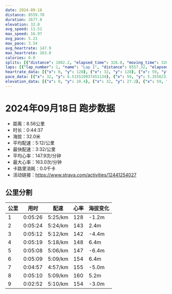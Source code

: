 ```yaml
---
date: 2024-09-18
distance: 8559.70
duration: 2677.0
elevation: 32.0
avg_speed: 11.51
max_speed: 16.97
avg_pace: 5.21
max_pace: 3.54
avg_heartrate: 147.9
max_heartrate: 163.0
calories: 0.0
splits: [{"distance": 1002.2, "elapsed_time": 326.0, "moving_time": 326.0, "average_speed": 3.07, "pace": 5.428892508143322, "average_heartrate": 128.87962962962962, "elevation_difference": -1.2, "split_number": 1}, {"distance": 999.1, "elapsed_time": 324.0, "moving_time": 324.0, "average_speed": 3.08, "pace": 5.411266233766233, "average_heartrate": 143.44444444444446, "elevation_difference": 2.4, "split_number": 2}, {"distance": 999.1, "elapsed_time": 312.0, "moving_time": 312.0, "average_speed": 3.2, "pace": 5.208343749999999, "average_heartrate": 142.56730769230768, "elevation_difference": -4.4, "split_number": 3}, {"distance": 1000.4, "elapsed_time": 319.0, "moving_time": 319.0, "average_speed": 3.14, "pace": 5.307866242038216, "average_heartrate": 148.89968652037618, "elevation_difference": 6.4, "split_number": 4}, {"distance": 1002.6, "elapsed_time": 308.0, "moving_time": 308.0, "average_speed": 3.26, "pace": 5.112484662576687, "average_heartrate": 147.94155844155844, "elevation_difference": -6.4, "split_number": 5}, {"distance": 998.0, "elapsed_time": 309.0, "moving_time": 309.0, "average_speed": 3.23, "pace": 5.159969040247677, "average_heartrate": 154.7077922077922, "elevation_difference": 6.4, "split_number": 6}, {"distance": 998.9, "elapsed_time": 297.0, "moving_time": 297.0, "average_speed": 3.36, "pace": 4.960327380952381, "average_heartrate": 155.08080808080808, "elevation_difference": -5.0, "split_number": 7}, {"distance": 1002.5, "elapsed_time": 310.0, "moving_time": 310.0, "average_speed": 3.23, "pace": 5.159969040247677, "average_heartrate": 160.0, "elevation_difference": 5.2, "split_number": 8}, {"distance": 554.5, "elapsed_time": 176.0, "moving_time": 172.0, "average_speed": 3.22, "pace": 5.175993788819875, "average_heartrate": 154.25443786982248, "elevation_difference": -3.0, "split_number": 9}]
laps: [{"lap_number": 1, "name": "Lap 1", "distance": 8557.32, "elapsed_time": 2681.0, "moving_time": 2681.0, "average_speed": 3.19, "pace": 5.224670846394984, "average_heartrate": 147.95, "max_heartrate": 162, "start_date": "2024-09-18 19:49:19+00:00", "elevation_difference": 32.0}]
heartrate_data: [{"x": 0, "y": 128}, {"x": 32, "y": 128}, {"x": 59, "y": 128}, {"x": 87, "y": 128}, {"x": 116, "y": 128}, {"x": 144, "y": 128}, {"x": 172, "y": 128}, {"x": 197, "y": 128}, {"x": 224, "y": 128}, {"x": 252, "y": 128}, {"x": 278, "y": 128}, {"x": 307, "y": 138}, {"x": 335, "y": 142}, {"x": 363, "y": 145}, {"x": 392, "y": 148}, {"x": 419, "y": 145}, {"x": 446, "y": 143}, {"x": 476, "y": 148}, {"x": 503, "y": 146}, {"x": 532, "y": 137}, {"x": 558, "y": 140}, {"x": 585, "y": 143}, {"x": 612, "y": 143}, {"x": 638, "y": 141}, {"x": 668, "y": 140}, {"x": 695, "y": 139}, {"x": 721, "y": 143}, {"x": 746, "y": 136}, {"x": 773, "y": 140}, {"x": 800, "y": 140}, {"x": 826, "y": 143}, {"x": 854, "y": 142}, {"x": 880, "y": 144}, {"x": 905, "y": 145}, {"x": 932, "y": 147}, {"x": 961, "y": 144}, {"x": 990, "y": 148}, {"x": 1018, "y": 148}, {"x": 1045, "y": 146}, {"x": 1074, "y": 152}, {"x": 1100, "y": 151}, {"x": 1127, "y": 152}, {"x": 1157, "y": 154}, {"x": 1185, "y": 154}, {"x": 1212, "y": 149}, {"x": 1238, "y": 144}, {"x": 1263, "y": 147}, {"x": 1289, "y": 150}, {"x": 1316, "y": 149}, {"x": 1344, "y": 147}, {"x": 1370, "y": 144}, {"x": 1397, "y": 151}, {"x": 1421, "y": 152}, {"x": 1448, "y": 150}, {"x": 1474, "y": 144}, {"x": 1500, "y": 150}, {"x": 1526, "y": 145}, {"x": 1551, "y": 148}, {"x": 1579, "y": 152}, {"x": 1604, "y": 150}, {"x": 1628, "y": 151}, {"x": 1656, "y": 153}, {"x": 1683, "y": 152}, {"x": 1709, "y": 155}, {"x": 1736, "y": 159}, {"x": 1763, "y": 158}, {"x": 1791, "y": 158}, {"x": 1819, "y": 157}, {"x": 1846, "y": 154}, {"x": 1871, "y": 155}, {"x": 1896, "y": 153}, {"x": 1922, "y": 157}, {"x": 1947, "y": 156}, {"x": 1974, "y": 155}, {"x": 2000, "y": 154}, {"x": 2025, "y": 156}, {"x": 2049, "y": 153}, {"x": 2075, "y": 154}, {"x": 2100, "y": 156}, {"x": 2125, "y": 154}, {"x": 2151, "y": 153}, {"x": 2177, "y": 156}, {"x": 2202, "y": 157}, {"x": 2228, "y": 159}, {"x": 2254, "y": 157}, {"x": 2278, "y": 158}, {"x": 2305, "y": 160}, {"x": 2331, "y": 160}, {"x": 2357, "y": 161}, {"x": 2383, "y": 162}, {"x": 2410, "y": 161}, {"x": 2437, "y": 161}, {"x": 2467, "y": 162}, {"x": 2494, "y": 158}, {"x": 2519, "y": 157}, {"x": 2546, "y": 151}, {"x": 2573, "y": 152}, {"x": 2597, "y": 158}, {"x": 2627, "y": 153}, {"x": 2654, "y": 152}]
pace_data: [{"x": 32, "y": 6.515519937451134}, {"x": 59, "y": 5.355623393316195}, {"x": 87, "y": 5.169571960297766}, {"x": 116, "y": 5.444854622672329}, {"x": 144, "y": 5.381562802712302}, {"x": 172, "y": 5.8153175157013255}, {"x": 197, "y": 4.455145682972467}, {"x": 224, "y": 5.574147157190635}, {"x": 252, "y": 5.993060050341603}, {"x": 278, "y": 5.819378491620111}, {"x": 307, "y": 6.0738702623906695}, {"x": 335, "y": 5.407754704737184}, {"x": 363, "y": 5.566700066800267}, {"x": 392, "y": 5.466284027550016}, {"x": 419, "y": 5.34874839537869}, {"x": 446, "y": 6.054013803123864}, {"x": 476, "y": 5.335051216389244}, {"x": 503, "y": 5.659320882852292}, {"x": 532, "y": 5.014049338146811}, {"x": 558, "y": 5.486076366030283}, {"x": 585, "y": 5.90598866052445}, {"x": 612, "y": 5.9694484240687675}, {"x": 638, "y": 5.123486012911158}, {"x": 668, "y": 5.011034275405892}, {"x": 695, "y": 4.966239570917759}, {"x": 721, "y": 5.643989163562479}, {"x": 746, "y": 5.411266233766233}, {"x": 773, "y": 4.884730363423212}, {"x": 800, "y": 5.432431551499348}, {"x": 826, "y": 5.104655436447167}, {"x": 854, "y": 5.428892508143322}, {"x": 880, "y": 4.24521141110545}, {"x": 905, "y": 5.326526046660274}, {"x": 932, "y": 6.464972847168347}, {"x": 961, "y": 5.035256797583081}, {"x": 990, "y": 5.444854622672329}, {"x": 1018, "y": 5.437748776508972}, {"x": 1045, "y": 5.005015015015014}, {"x": 1074, "y": 7.390997782705099}, {"x": 1100, "y": 4.632212340188993}, {"x": 1127, "y": 4.999010197960407}, {"x": 1157, "y": 6.010349801658853}, {"x": 1185, "y": 5.255976032797225}, {"x": 1212, "y": 5.072032866707242}, {"x": 1238, "y": 4.556232914160743}, {"x": 1263, "y": 4.836535113174695}, {"x": 1289, "y": 5.128215384615384}, {"x": 1316, "y": 4.887595307917888}, {"x": 1344, "y": 4.996013189448441}, {"x": 1370, "y": 5.193736366469304}, {"x": 1397, "y": 5.072032866707242}, {"x": 1421, "y": 4.832328211075674}, {"x": 1448, "y": 5.224670846394984}, {"x": 1474, "y": 4.742942515651679}, {"x": 1500, "y": 5.064326952294135}, {"x": 1526, "y": 5.291015873015873}, {"x": 1551, "y": 4.0610867446393755}, {"x": 1579, "y": 5.439523498694516}, {"x": 1604, "y": 5.55001665001665}, {"x": 1628, "y": 4.0277187046882545}, {"x": 1656, "y": 4.999010197960407}, {"x": 1683, "y": 5.739221763085399}, {"x": 1709, "y": 4.637367835281024}, {"x": 1736, "y": 5.963041144901609}, {"x": 1763, "y": 5.9460221191580445}, {"x": 1791, "y": 5.717564322469983}, {"x": 1819, "y": 6.492676275808336}, {"x": 1846, "y": 5.835679271708683}, {"x": 1871, "y": 4.808626658972878}, {"x": 1896, "y": 4.955902468034493}, {"x": 1922, "y": 5.360791251206175}, {"x": 1947, "y": 5.237806411062225}, {"x": 1974, "y": 4.668543417366947}, {"x": 2000, "y": 5.121911493546404}, {"x": 2025, "y": 4.697491544532131}, {"x": 2049, "y": 4.424396071144146}, {"x": 2075, "y": 4.999010197960407}, {"x": 2100, "y": 5.2543190416141226}, {"x": 2125, "y": 5.294377382465057}, {"x": 2151, "y": 4.814182553437319}, {"x": 2177, "y": 5.231230382925298}, {"x": 2202, "y": 4.702793453724604}, {"x": 2228, "y": 4.836535113174695}, {"x": 2254, "y": 5.843863955119215}, {"x": 2278, "y": 4.623217753120666}, {"x": 2305, "y": 4.658105086640581}, {"x": 2331, "y": 6.93002079002079}, {"x": 2357, "y": 5.350465489566613}, {"x": 2383, "y": 5.242749292230261}, {"x": 2410, "y": 5.056644417475728}, {"x": 2437, "y": 5.125061500615006}, {"x": 2467, "y": 6.388156381755461}, {"x": 2494, "y": 5.413023708996427}, {"x": 2519, "y": 4.770091585575271}, {"x": 2546, "y": 5.2576340694006305}, {"x": 2573, "y": 5.04134906231095}, {"x": 2597, "y": 4.456336898395722}, {"x": 2627, "y": 4.697491544532131}, {"x": 2654, "y": 4.930976331360947}]
elevation_data: [{"x": 0, "y": 28.4}, {"x": 32, "y": 27.2}, {"x": 59, "y": 27.6}, {"x": 87, "y": 27.6}, {"x": 116, "y": 27.6}, {"x": 144, "y": 27.4}, {"x": 172, "y": 26.8}, {"x": 197, "y": 26.2}, {"x": 224, "y": 25.2}, {"x": 252, "y": 24.6}, {"x": 278, "y": 25.2}, {"x": 307, "y": 26.2}, {"x": 335, "y": 27.6}, {"x": 363, "y": 29.2}, {"x": 392, "y": 30.4}, {"x": 419, "y": 31.0}, {"x": 446, "y": 31.6}, {"x": 476, "y": 32.6}, {"x": 503, "y": 31.8}, {"x": 532, "y": 31.6}, {"x": 558, "y": 31.4}, {"x": 585, "y": 31.2}, {"x": 612, "y": 31.2}, {"x": 638, "y": 30.2}, {"x": 668, "y": 29.0}, {"x": 695, "y": 28.8}, {"x": 721, "y": 28.0}, {"x": 746, "y": 27.8}, {"x": 773, "y": 27.6}, {"x": 800, "y": 27.8}, {"x": 826, "y": 27.8}, {"x": 854, "y": 26.8}, {"x": 880, "y": 26.0}, {"x": 905, "y": 25.4}, {"x": 932, "y": 25.0}, {"x": 961, "y": 25.0}, {"x": 990, "y": 26.2}, {"x": 1018, "y": 27.4}, {"x": 1045, "y": 29.0}, {"x": 1074, "y": 30.2}, {"x": 1100, "y": 31.0}, {"x": 1127, "y": 31.4}, {"x": 1157, "y": 32.8}, {"x": 1185, "y": 32.2}, {"x": 1212, "y": 32.0}, {"x": 1238, "y": 32.0}, {"x": 1263, "y": 31.8}, {"x": 1289, "y": 31.6}, {"x": 1316, "y": 30.4}, {"x": 1344, "y": 29.0}, {"x": 1370, "y": 28.6}, {"x": 1397, "y": 27.6}, {"x": 1421, "y": 27.4}, {"x": 1448, "y": 27.6}, {"x": 1474, "y": 27.6}, {"x": 1500, "y": 27.4}, {"x": 1526, "y": 26.8}, {"x": 1551, "y": 26.2}, {"x": 1579, "y": 25.6}, {"x": 1604, "y": 25.0}, {"x": 1628, "y": 25.2}, {"x": 1656, "y": 26.0}, {"x": 1683, "y": 27.4}, {"x": 1709, "y": 28.8}, {"x": 1736, "y": 30.2}, {"x": 1763, "y": 30.8}, {"x": 1791, "y": 31.6}, {"x": 1819, "y": 33.2}, {"x": 1846, "y": 32.2}, {"x": 1871, "y": 32.0}, {"x": 1896, "y": 31.6}, {"x": 1922, "y": 31.4}, {"x": 1947, "y": 31.8}, {"x": 1974, "y": 31.0}, {"x": 2000, "y": 29.4}, {"x": 2025, "y": 28.8}, {"x": 2049, "y": 27.8}, {"x": 2075, "y": 27.4}, {"x": 2100, "y": 27.6}, {"x": 2125, "y": 27.6}, {"x": 2151, "y": 27.6}, {"x": 2177, "y": 27.0}, {"x": 2202, "y": 26.4}, {"x": 2228, "y": 25.4}, {"x": 2254, "y": 24.8}, {"x": 2278, "y": 25.2}, {"x": 2305, "y": 26.8}, {"x": 2331, "y": 28.2}, {"x": 2357, "y": 29.6}, {"x": 2383, "y": 31.0}, {"x": 2410, "y": 31.4}, {"x": 2437, "y": 31.8}, {"x": 2467, "y": 32.6}, {"x": 2494, "y": 31.8}, {"x": 2519, "y": 32.0}, {"x": 2546, "y": 31.8}, {"x": 2573, "y": 31.8}, {"x": 2597, "y": 31.6}, {"x": 2627, "y": 30.6}, {"x": 2654, "y": 29.2}]
---
```


# 2024年09月18日 跑步数据

- 距离：8.56公里
- 时长：0:44:37
- 海拔：32.0米
- 平均配速：5:12/公里
- 最快配速：3:32/公里
- 平均心率：147.9次/分钟
- 最大心率：163.0次/分钟
- 卡路里消耗：0.0千卡
- 活动链接：https://www.strava.com/activities/12441254027

## 公里分割

| 公里 | 用时 | 配速 | 心率 | 海拔变化 |
|------|------|------|------|------|
| 1 | 0:05:26 | 5:25/km | 128 | -1.2m |
| 2 | 0:05:24 | 5:24/km | 143 | 2.4m |
| 3 | 0:05:12 | 5:12/km | 142 | -4.4m |
| 4 | 0:05:19 | 5:18/km | 148 | 6.4m |
| 5 | 0:05:08 | 5:06/km | 147 | -6.4m |
| 6 | 0:05:09 | 5:09/km | 154 | 6.4m |
| 7 | 0:04:57 | 4:57/km | 155 | -5.0m |
| 8 | 0:05:10 | 5:09/km | 160 | 5.2m |
| 9 | 0:02:52 | 5:10/km | 154 | -3.0m |

